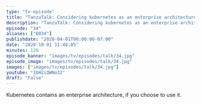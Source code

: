 ```yaml
---
type: "tv-episode"
title: "TanzuTalk: Considering kubernetes as an enterprise architecture"
description: "TanzuTalk: Considering kubernetes as an enterprise architecture"
episode: "34"
aliases: ["0034"]
publishdate: "2020-04-01T00:00:00-07:00"
date: "2020-10-01 11:48:05"
minutes: 120
episode_banner: "images/tv/episodes/talk/34.jpg"
episode_image: "images/tv/episodes/talk/34.jpg"
images: ["images/tv/episodes/talk/34.jpg"]
youtube: "1bH2iQWNo3I"
draft: "False"
---
```


Kubernetes contains an enterprise architecture, if you choose to use it.